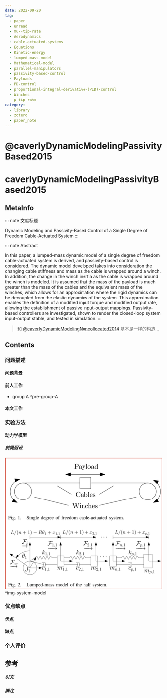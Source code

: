 ```yaml
---
date: 2022-09-20
tag:
  - paper
  - unread
  - mu--tip-rate
  - Aerodynamics
  - cable-actuated-systems
  - Equations
  - Kinetic-energy
  - lumped-mass-model
  - Mathematical-model
  - parallel-manipulators
  - passivity-based-control
  - Payloads
  - PD-control
  - proportional-integral-derivative-(PID)-control
  - Winches
  - μ-tip-rate
category:
  - library
  - zotero
  - paper_note
---
```


# @caverlyDynamicModelingPassivityBased2015


# caverlyDynamicModelingPassivityBased2015

## MetaInfo

::: note 文献标题

 Dynamic Modeling and Passivity-Based Control of a Single Degree of Freedom Cable-Actuated System
:::

::: note Abstract

In this paper, a lumped-mass dynamic model of a single degree of freedom cable-actuated system is derived, and passivity-based control is considered. The dynamic model developed takes into consideration the changing cable stiffness and mass as the cable is wrapped around a winch. In addition, the change in the winch inertia as the cable is wrapped around the winch is modeled. It is assumed that the mass of the payload is much greater than the mass of the cables and the equivalent mass of the winches, which allows for an approximation where the rigid dynamics can be decoupled from the elastic dynamics of the system. This approximation enables the definition of a modified input torque and modified output rate, allowing the establishment of passive input-output mappings. Passivity-based controllers are investigated, shown to render the closed-loop system input-output stable, and tested in simulation.
:::


> 和 [@caverlyDynamicModelingNoncollocated2014](./@caverlyDynamicModelingNoncollocated2014.md) 基本是一样的构造…

## Contents

### 问题描述

#### 问题背景

#### 前人工作

- group A ^pre-group-A


#### 本文工作

### 实验方法

#### 动力学模型

##### 前提假设

![Pasted image 20220920153719](./assets/Pasted-image-20220920153719.png)
^img-system-model





### 优点缺点

#### 优点

#### 缺点

### 个人评价

## 参考

##### 引文



##### 脚注
